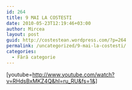 ```yaml
---
id: 264
title: 9 MAI LA COSTESTI
date: 2010-05-23T12:19:46+03:00
author: Mircea
layout: post
guid: http://costestean.wordpress.com/?p=264
permalink: /uncategorized/9-mai-la-costesti/
categories:
  - Fără categorie
---
```

[youtube=http://www.youtube.com/watch?v=RHdsBxMKZ4Q&hl=ru_RU&fs=1&]﻿
